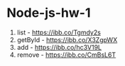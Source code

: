 # Node-js-hw-1

1. list - https://ibb.co/Tgmdy2s
2. getById - https://ibb.co/X3ZgpWX
3. add - https://ibb.co/hc3V19L
4. remove - https://ibb.co/CmBsL6T
